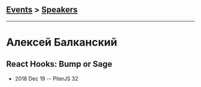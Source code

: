 ## [Events](../README.md) > [Speakers](../speakers.md)
---

# Алексей Балканский

## React Hooks: Bump or Sage
- 2018 Dec 19 -- PiterJS 32    
